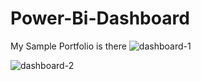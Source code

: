 # Power-Bi-Dashboard
My Sample Portfolio is there
![dashboard-1](https://github.com/user-attachments/assets/d0ef1ce2-fd68-446d-8863-fd043d773e8d)


![dashboard-2](https://github.com/user-attachments/assets/326103b0-1eec-44d5-9f4c-49cd9a121bff)
